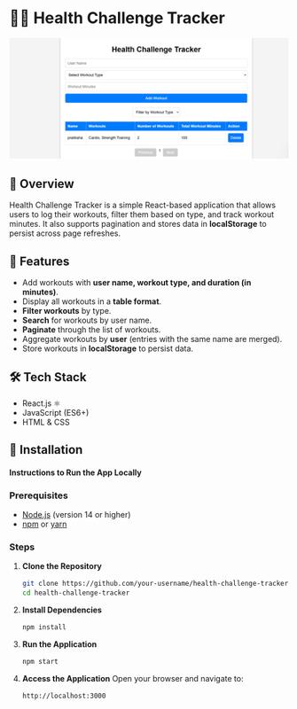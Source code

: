 # 🏋️‍♂️ Health Challenge Tracker
![Main Page](photo.png)

## 📌 Overview

Health Challenge Tracker is a simple React-based application that allows users to log their workouts, filter them based on type, and track workout minutes. It also supports pagination and stores data in **localStorage** to persist across page refreshes.

## 🚀 Features

- Add workouts with **user name, workout type, and duration (in minutes)**.
- Display all workouts in a **table format**.
- **Filter workouts** by type.
- **Search** for workouts by user name.
- **Paginate** through the list of workouts.
- Aggregate workouts by **user** (entries with the same name are merged).
- Store workouts in **localStorage** to persist data.

## 🛠️ Tech Stack

- React.js ⚛️
- JavaScript (ES6+)
- HTML & CSS


## 🔧 Installation

#### Instructions to Run the App Locally

### Prerequisites
- [Node.js](https://nodejs.org/) (version 14 or higher)
- [npm](https://www.npmjs.com/) or [yarn](https://yarnpkg.com/)

### Steps
1. **Clone the Repository**
   ```bash
   git clone https://github.com/your-username/health-challenge-tracker.git
   cd health-challenge-tracker
   ```

2. **Install Dependencies**
   ```bash
   npm install
   ```

3. **Run the Application**
   ```bash
   npm start
   ```

4. **Access the Application**
   Open your browser and navigate to:
   ```
   http://localhost:3000
   ```




